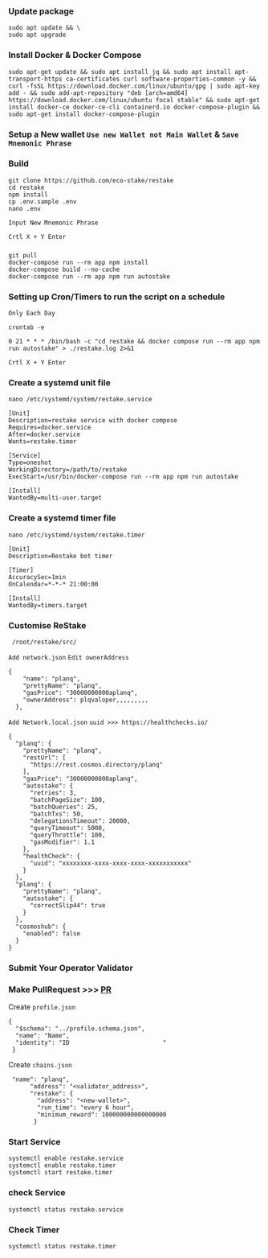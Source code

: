 ###  Update package
```
sudo apt update && \
sudo apt upgrade
```

### Install Docker & Docker Compose
```
sudo apt-get update && sudo apt install jq && sudo apt install apt-transport-https ca-certificates curl software-properties-common -y && curl -fsSL https://download.docker.com/linux/ubuntu/gpg | sudo apt-key add - && sudo add-apt-repository "deb [arch=amd64] https://download.docker.com/linux/ubuntu focal stable" && sudo apt-get install docker-ce docker-ce-cli containerd.io docker-compose-plugin && sudo apt-get install docker-compose-plugin
```

### Setup a New wallet `Use new Wallet not Main Wallet` & `Save Mnemonic Phrase`

### Build
```
git clone https://github.com/eco-stake/restake
cd restake
npm install
cp .env.sample .env
nano .env
```
`Input New Mnemonic Phrase`

`Crtl X + Y Enter`

###
```
git pull
docker-compose run --rm app npm install
docker-compose build --no-cache
docker-compose run --rm app npm run autostake
```

### Setting up Cron/Timers to run the script on a schedule
`Only Each Day`

```
crontab -e
```
```
0 21 * * * /bin/bash -c "cd restake && docker compose run --rm app npm run autostake" > ./restake.log 2>&1
```
`Crtl X + Y Enter`

### Create a systemd unit file
```
nano /etc/systemd/system/restake.service
```
```
[Unit]
Description=restake service with docker compose
Requires=docker.service
After=docker.service
Wants=restake.timer

[Service]
Type=oneshot
WorkingDirectory=/path/to/restake
ExecStart=/usr/bin/docker-compose run --rm app npm run autostake

[Install]
WantedBy=multi-user.target
```

### Create a systemd timer file
```
nano /etc/systemd/system/restake.timer
```
```
[Unit]
Description=Restake bot timer

[Timer]
AccuracySec=1min
OnCalendar=*-*-* 21:00:00

[Install]
WantedBy=timers.target
```

### Customise ReStake
`
/root/restake/src/`

`Add network.json` `Edit ownerAddress`
```
{
    "name": "planq",
    "prettyName": "planq",
    "gasPrice": "30000000000aplanq",
    "ownerAddress": plqvaloper,,,,,,,,,
  },
  ```
  
`Add Network.local.json` `uuid >>> https://healthchecks.io/`
```
{
  "planq": {
    "prettyName": "planq",
    "restUrl": [
      "https://rest.cosmos.directory/planq"
    ],
    "gasPrice": "30000000000aplang",
    "autostake": {
      "retries": 3,
      "batchPageSize": 100,
      "batchQueries": 25,
      "batchTxs": 50,
      "delegationsTimeout": 20000,
      "queryTimeout": 5000,
      "queryThrottle": 100,
      "gasModifier": 1.1
    },
    "healthCheck": {
      "uuid": "xxxxxxxx-xxxx-xxxx-xxxx-xxxxxxxxxxx"
    }
  },
  "planq": {
    "prettyName": "planq",
    "autostake": {
      "correctSlip44": true
    }
  },
  "cosmoshub": {
    "enabled": false
  }
}
```
### Submit Your Operator Validator
### Make PullRequest >>> [PR](https://github.com/eco-stake/validator-registry)
Create `profile.json`
```
{
  "$schema": "../profile.schema.json",
  "name": "Name",
  "identity": "ID                          "
 }
 ```
 Create `chains.json`
```
 "name": "planq",
      "address": "<validator_address>",
      "restake": {
        "address": "<new-wallet>",
        "run_time": "every 6 hour",
        "minimum_reward": 100000000000000000
       }
```       
      

### Start Service
```
systemctl enable restake.service
systemctl enable restake.timer
systemctl start restake.timer
```
### check Service
```
systemctl status restake.service
```

### Check Timer
```
systemctl status restake.timer
```





